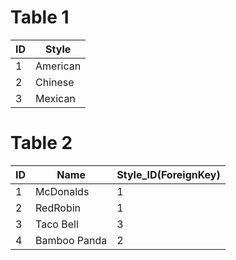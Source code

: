 # Table 1
|ID|Style|
|--|-----|
|1|American|
|2|Chinese|
|3|Mexican|
# Table 2
|ID|Name|Style_ID(ForeignKey)|
|--|----|--------------------|
|1|McDonalds|1|
|2|RedRobin|1|
|3|Taco Bell|3|
|4|Bamboo Panda|2|
